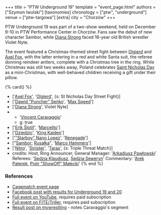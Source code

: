 +++
title = "PTW Underground 19"
template = "event_page.html"
authors = ["Szymon Iwulski"]
[taxonomies]
chronology = ["ptw", "underground"]
venue = ["ptw-targowa"]
[extra]
city = "Chorzów"
+++

PTW Underground 19 was part of a two-show weekend, held on December 9-10 in PTW Performance Center in Chorzów. Fans saw the debut of new character Sambor, while [Diana Strong](@/w/diana-strong.md) faced 18-year old British wrestler Violet Nyte.

The event featured a Christmas-themed street fight between [Olgierd](@/w/olgierd.md) and [Axel Fox](@/w/axel-fox.md), with the latter entering in a red and white Santa suit, the referee donning reindeer antlers, complete with a Christmas tree in the ring. While Christmas was still two weeks away, Poland celebrates [Saint Nicholas Day][st-nicholas-day] as a mini-Christmas, with well-behaved children receiving a gift under their pillow.


{% card() %}
- ['[Axel Fox](@/w/axel-fox.md)', '[Olgierd](@/w/olgierd.md)', {s: St Nicholas Day
      Street Fight}]
- ['[Dawid "Puncher" Seńko](@/w/puncher.md)', '[Max Speed](@/w/max-speed.md)']
- ['[Diana Strong](@/w/diana-strong.md)', Violet Nyte]
- - '[Vincent Caravaggio](@/w/vincent-caravaggio.md)'
  - g: true
- ['[Erik Šlotíř](@/w/erik-slotir.md)', '[Marcelito](@/w/marcelito.md)']
- ['[Dziedzic](@/w/dziedzic.md)', '[King Kaiden](@/w/king-kaiden.md)']
- ['["Starboy" Nano Lopez](@/w/nano-lopez.md)', '[Renegade](@/w/renegade.md)']
- ["[Sambor](@/w/sambor.md); [Rusałka](@/w/rusalka.md)", '[Marco Hammers](@/w/marco-hammers.md)']
- ['[Nitro](@/w/nitro.md)', '[Sinister](@/w/sinister.md)', '[Taras](@/w/taras.md)',
  {s: Triple Threat Match}]
- credits:
    Host, Ring Announcer, General Manager: '[Arkadiusz Pawłowski](@/w/pan-pawlowski.md)'
    Referees: '[Sędzia Klaudiusz](@/w/sedzia-klaudiusz.md), [Sędzia Seweryn](@/w/sedzia-seweryn.md)'
    Commentary: '[Arek Paterek](@/w/arek-paterek.md), [Piotr "ShowOff" Małecki](@/w/piotr-malecki.md)'
{% end %}

### References

* [Cagematch event page](https://www.cagematch.net/?id=1&nr=372457)
* [Facebook post with results for Underground 19 and 20](https://www.facebook.com/PrimeTimeWrestlingPL/posts/pfbid02T3MV6XC4WwhVkEe1Au1btrAhdu2i7j9imzZTDRpbFqYXs4fw4g1pvnGLiVzgk3ubl)
* [Full event on YouTube](https://www.youtube.com/watch?v=kGthAqsT1VY&t=1671s), requires paid subscription
* [Full event on FITE/Triller](https://www.trillertv.com/watch/ptw-underground-19/2pdq5//), requires paid subscription
* [Result post on mywrestling](https://mywrestling.com.pl/ptw-underground-19-wyniki/) - notes Caravaggio's segment

[st-nicholas-day]: https://en.wikipedia.org/wiki/Saint_Nicholas_Day
